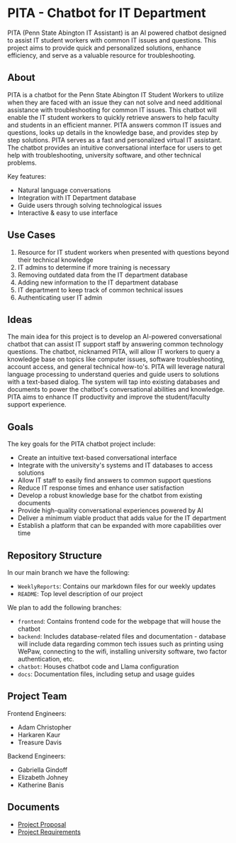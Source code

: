 # PITA - Chatbot for IT Department

PITA (Penn State Abington IT Assistant) is an AI powered chatbot designed to assist IT student workers with common IT issues and questions. This project aims to provide quick and personalized solutions, enhance efficiency, and serve as a valuable resource for troubleshooting.


## About

PITA is a chatbot for the Penn State Abington IT Student Workers to utilize when they are faced with an issue they can not solve and need additional assistance with troubleshooting for common IT issues. This chatbot will enable the IT student workers to quickly retrieve answers to help faculty and students in an efficient manner. PITA answers common IT issues and questions, looks up details in the knowledge base, and provides step by step solutions. PITA serves as a fast and personalized virtual IT assistant. The chatbot provides an intuitive conversational interface for users to get help with troubleshooting, university software, and other technical problems.

Key features:

- Natural language conversations
- Integration with IT Department database 
- Guide users through solving technological issues
- Interactive & easy to use interface


## Use Cases
1. Resource for IT student workers when presented with questions beyond their technical knowledge
2. IT admins to determine if more training is necessary 
3. Removing outdated data from the IT department database
4. Adding new information to the IT department database
5. IT department to keep track of common technical issues 
6. Authenticating user IT admin


## Ideas

The main idea for this project is to develop an AI-powered conversational chatbot that can assist IT support staff by answering common technology questions. The chatbot, nicknamed PITA, will allow IT workers to query a knowledge base on topics like computer issues, software troubleshooting, account access, and general technical how-to's. PITA will leverage natural language processing to understand queries and guide users to solutions with a text-based dialog. The system will tap into existing databases and documents to power the chatbot's conversational abilities and knowledge. PITA aims to enhance IT productivity and improve the student/faculty support experience.


## Goals

The key goals for the PITA chatbot project include:

- Create an intuitive text-based conversational interface
- Integrate with the university's systems and IT databases to access solutions
- Allow IT staff to easily find answers to common support questions
- Reduce IT response times and enhance user satisfaction
- Develop a robust knowledge base for the chatbot from existing documents
- Provide high-quality conversational experiences powered by AI
- Deliver a minimum viable product that adds value for the IT department
- Establish a platform that can be expanded with more capabilities over time



## Repository Structure

In our main branch we have the following:
- `WeeklyReports`: Contains our markdown files for our weekly updates
- `README`: Top level description of our project
  
We plan to add the following branches:
- `frontend`: Contains frontend code for the webpage that will house the chatbot 
- `backend`: Includes database-related files and documentation - database will include data regarding common tech issues such as printing using WePaw, connecting to the wifi, installing university software, two factor authentication, etc.
- `chatbot`: Houses chatbot code and Llama configuration 
- `docs`: Documentation files, including setup and usage guides

## Project Team

Frontend Engineers:
- Adam Christopher
- Harkaren Kaur
- Treasure Davis

Backend Engineers:
- Gabriella Gindoff
- Elizabeth Johney
- Katherine Banis


## Documents

- [Project Proposal](https://docs.google.com/document/d/12Ix8yVL_Sy4ETD6KdvfhsMaz7Z_PPJoAvykygz-MwUA/edit)
- [Project Requirements](https://docs.google.com/document/d/147LFp_p5uQFZJzLmJBxlh29JN7Pi4uCfpUV91k1qhw8/edit)
